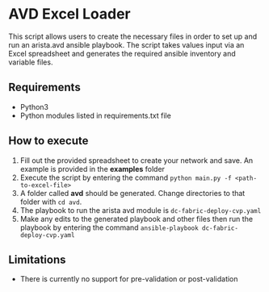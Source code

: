 # AVD Excel Loader

This script allows users to create the necessary files in order to set up and run an arista.avd ansible playbook.  The script takes values input via an Excel spreadsheet and generates the required ansible inventory and variable files.

## Requirements ##

-  Python3
-  Python modules listed in requirements.txt file

## How to execute

1.  Fill out the provided spreadsheet to create your network and save.  An example is provided in the **examples** folder
2.  Execute the script by entering the command `python main.py -f <path-to-excel-file>` 
3.  A folder called **avd** should be generated.  Change directories to that folder with `cd avd`.
4.  The playbook to run the arista avd module is `dc-fabric-deploy-cvp.yaml`
5.  Make any edits to the generated playbook and other files then run the playbook by entering the command `ansible-playbook dc-fabric-deploy-cvp.yaml`

## Limitations
- There is currently no support for pre-validation or post-validation